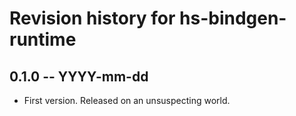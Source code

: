 # Revision history for hs-bindgen-runtime

## 0.1.0 -- YYYY-mm-dd

* First version. Released on an unsuspecting world.
